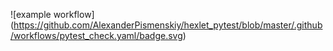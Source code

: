 ![example workflow]
(https://github.com/AlexanderPismenskiy/hexlet_pytest/blob/master/.github/workflows/pytest_check.yaml/badge.svg)
